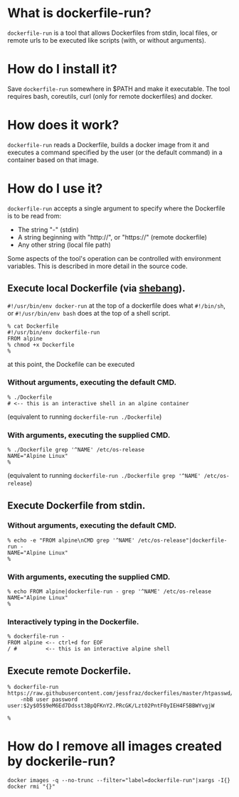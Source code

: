 # What is dockerfile-run?

`dockerfile-run` is a tool that allows Dockerfiles from stdin, local files, or
remote urls to be executed like scripts (with, or without arguments).

# How do I install it?

Save `dockerfile-run` somewhere in $PATH and make it executable.
The tool requires bash, coreutils, curl (only for remote dockerfiles) and
docker.

# How does it work?

`dockerfile-run` reads a Dockerfile, builds a docker image from it and executes
a command specified by the user (or the default command) in a container based
on that image.

# How do I use it?

`dockerfile-run` accepts a single argument to specify where the Dockerfile is
to be read from:
* The string "-" (stdin)
* A string beginning with "http://", or "https://" (remote dockerfile)
* Any other string (local file path)

Some aspects of the tool's operation can be controlled with environment
variables. This is described in more detail in the source code.

## Execute local Dockerfile (via [shebang](https://en.wikipedia.org/wiki/Shebang_(Unix))).

`#!/usr/bin/env docker-run` at the top of a dockerfile does what `#!/bin/sh`,
or `#!/usr/bin/env bash` does at the top of a shell script.

```console
% cat Dockerfile
#!/usr/bin/env dockerfile-run
FROM alpine
% chmod +x Dockerfile
%
```

at this point, the Dockefile can be executed

### Without arguments, executing the default CMD.

```console
% ./Dockerfile
# <-- this is an interactive shell in an alpine container
```
(equivalent to running `dockerfile-run ./Dockerfile`)

### With arguments, executing the supplied CMD.
```console
% ./Dockerfile grep '^NAME' /etc/os-release
NAME="Alpine Linux"
%
```
(equivalent to running `dockerfile-run ./Dockerfile grep '^NAME' /etc/os-release`)

## Execute Dockerfile from stdin.

### Without arguments, executing the default CMD.
```console
% echo -e "FROM alpine\nCMD grep '^NAME' /etc/os-release"|dockerfile-run -
NAME="Alpine Linux"
%
```

### With arguments, executing the supplied CMD.
```console
% echo FROM alpine|dockerfile-run - grep '^NAME' /etc/os-release 
NAME="Alpine Linux"
%
```

### Interactively typing in the Dockerfile.
```console
% dockerfile-run -
FROM alpine <-- ctrl+d for EOF
/ #         <-- this is an interactive alpine shell
```

## Execute remote Dockerfile.

```console
% dockerfile-run https://raw.githubusercontent.com/jessfraz/dockerfiles/master/htpasswd/Dockerfile\
    -nbB user password
user:$2y$05$9eM6Ed7Ddsst3BpQFKnY2.PRcGK/Lzt02PntF0yIEH4F5BBWYvgjW

%
```

# How do I remove all images created by dockerile-run?

```shell
docker images -q --no-trunc --filter="label=dockerfile-run"|xargs -I{} docker rmi "{}"
```
